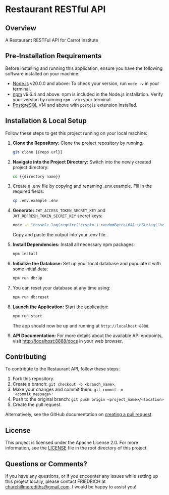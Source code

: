 # Restaurant RESTful API

## Overview

A Restaurant RESTFul API for Carrot Institute

## Pre-Installation Requirements

Before installing and running this application, ensure you have the following software installed on your machine:

- [Node.js](https://nodejs.org/) v20.0.0 and above: To check your version, run `node -v` in your terminal.
- [npm](https://www.npmjs.com/get-npm) v9.6.4 and above: npm is included in the Node.js installation. Verify your version by running `npm -v` in your terminal.
- [PostgreSQL](https://www.postgresql.org/download/) v14 and above with `postgis` extension installed.

## Installation & Local Setup

Follow these steps to get this project running on your local machine:

1. **Clone the Repository:** Clone the project repository by running:

   ```bash
   git clone {{repo url}}
   ```

2. **Navigate into the Project Directory:** Switch into the newly created project directory:

   ```bash
   cd {{directory name}}
   ```

3. Create a .env file by copying and renaming .env.example. Fill in the required fields:

   ```bash
   cp .env.example .env

   ```

4. **Generate:** `JWT_ACCESS_TOKEN_SECRET_KEY` and `JWT_REFRESH_TOKEN_SECRET_KEY` secret keys:

   ```bash
   node -e "console.log(require('crypto').randomBytes(64).toString('hex'))"
   ```

   Copy and paste the output into your .env file.

5. **Install Dependencies:** Install all necessary npm packages:

   ```bash
   npm install
   ```

6. **Initialize the Database:** Set up your local database and populate it with some initial data:

   ```bash
   npm run db:up
   ```

7. You can reset your database at any time using:

   ```bash
   npm run db:reset
   ```

8. **Launch the Application:** Start the application:

   ```bash
   npm run start
   ```

   The app should now be up and running at `http://localhost:8888`.

9. **API Documentation:** For more details about the available API endpoints, visit [http://localhost:8888/docs](http://localhost:8888/docs) in your web browser.

## Contributing

To contribute to the Restaurant API, follow these steps:

1. Fork this repository.
2. Create a branch: `git checkout -b <branch_name>`.
3. Make your changes and commit them: `git commit -m '<commit_message>'`
4. Push to the original branch: `git push origin <project_name>/<location>`
5. Create the pull request.

Alternatively, see the GitHub documentation on [creating a pull request](https://help.github.com/en/github/collaborating-with-issues-and-pull-requests/creating-a-pull-request).

## License

This project is licensed under the Apache License 2.0. For more information, see the [LICENSE](LICENSE) file in the root directory of this project.

## Questions or Comments?

If you have any questions, or if you encounter any issues while setting up this project locally, please contact FRIEDRICH at [churchillmerediths@gmail.com](mailto:churchillmerediths@gmail.com). I would be happy to assist you!
